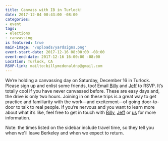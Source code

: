 ```yaml
---
title: Canvass with IB in Turlock!
date: 2017-12-04 00:43:00 -08:00
categories:
- event
tags:
- elections
- canvassing
is featured: true
main-image: "/uploads/yardsigns.png"
event-start-date: 2017-12-16 08:00:00 -08:00
event-end-date: 2017-12-16 16:00:00 -08:00
Location: Turlock, CA
RSVP-link: mailto:billymcdonaldnp@gmail.com
---
```


We’re holding a canvassing day on Saturday, December 16 in Turlock. Please sign up and enlist some friends, too! Email [Billy](mailto:billymcdonaldnp@gmail.com) and [Jeff](mailto:carlockjeff@gmail.com) to RSVP. It’s totally cool if you have never canvassed before. These are easy days and, the drive is only two hours. Joining in on these trips is a great way to get practice and familiarity with the work—and excitement—of going door-to-door to talk to real people. If you’re nervous and you want to learn more about what it’s like, feel free to get in touch with [Billy](mailto:billymcdonaldnp@gmail.com), [Jeff](mailto:carlockjeff@gmail.com) or [us](mailto:elections+owner@indivisibleberkeley.org) for more information.

Note: the times listed on the sidebar include travel time, so they tell you when we'll leave Berkeley and when we expect to return.